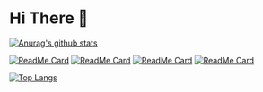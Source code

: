 # Hi There 👋

[![Anurag's github stats](https://github-readme-stats.vercel.app/api?username=zalviandyr&show_icons=true&theme=synthwave)](https://github.com/zalviandyr)

[![ReadMe Card](https://github-readme-stats.vercel.app/api/pin/?username=zalviandyr&repo=MangaRa-Android&theme=cobalt)](https://github.com/zalviandyr/MangaRa-Android)
[![ReadMe Card](https://github-readme-stats.vercel.app/api/pin/?username=zalviandyr&repo=Jikanime-Android&theme=cobalt)](https://github.com/zalviandyr/Jikanime-Android)
[![ReadMe Card](https://github-readme-stats.vercel.app/api/pin/?username=zalviandyr&repo=AnimeMusicPlayer-Android&theme=cobalt)](https://github.com/zalviandyr/AnimeMusicPlayer-Android)
[![ReadMe Card](https://github-readme-stats.vercel.app/api/pin/?username=zalviandyr&repo=Note-Android&theme=cobalt)](https://github.com/zalviandyr/Note-Android)

[![Top Langs](https://github-readme-stats.vercel.app/api/top-langs/?username=zalviandyr&theme=dracula)](https://github.com/zalviandyr)
